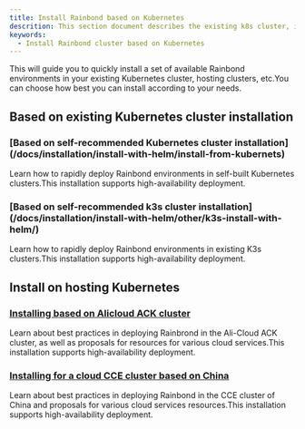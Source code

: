 ```yaml
---
title: Install Rainbond based on Kubernetes
descrition: This section document describes the existing k8s cluster, installing Rainbond with helm
keywords:
  - Install Rainbond cluster based on Kubernetes
---
```


This will guide you to quickly install a set of available Rainbond environments in your existing Kubernetes cluster, hosting clusters, etc.You can choose how best you can install according to your needs.

## Based on existing Kubernetes cluster installation

### [Based on self-recommended Kubernetes cluster installation] (/docs/installation/install-with-helm/install-from-kubernets)

Learn how to rapidly deploy Rainbond environments in self-built Kubernetes clusters.This installation supports high-availability deployment.

### [Based on self-recommended k3s cluster installation] (/docs/installation/install-with-helm/other/k3s-install-with-helm/)

Learn how to rapidly deploy Rainbond environments in existing K3s clusters.This installation supports high-availability deployment.

## Install on hosting Kubernetes

### [Installing based on Alicloud ACK cluster](/docs/installation/install-with-helm/cloud/back-with-helm/)

Learn about best practices in deploying Rainbrond in the Ali-Cloud ACK cluster, as well as proposals for resources for various cloud services.This installation supports high-availability deployment.

### [Installing for a cloud CCE cluster based on China](/docs/installation/install-with-helm/cloud/cce-install-with-helm/)

Learn about best practices in deploying Rainbond in the CCE cluster of China and proposals for various cloud services resources.This installation supports high-availability deployment.
